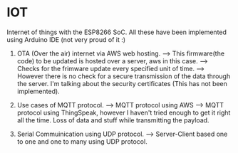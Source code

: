 # IOT
Internet of things with the ESP8266 SoC. 
All these have been implemented using Arduino IDE (not very proud of it :\)

1. OTA (Over the air) internet via AWS web hosting. 
--> This firmware(the code) to be updated is hosted over a server, aws in this case.
--> Checks for the frimware update every specified unit of time. 
--> However there is no check for a secure transmission of the data through the server. I'm talking about the security certificates (This has not been implemented). 

2. Use cases of MQTT protocol. 
--> MQTT protocol using AWS
--> MQTT protocol using ThingSpeak, however I haven't tried enough to get it right all the time. Loss of data and stuff while transmitting the payload.

3. Serial Commuinication using UDP protocol. 
--> Server-Client based one to one and one to many using UDP protocol.
